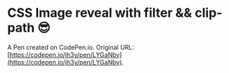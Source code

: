 # CSS Image reveal with filter && clip-path 😎

A Pen created on CodePen.io. Original URL: [https://codepen.io/jh3y/pen/LYGaNby](https://codepen.io/jh3y/pen/LYGaNby).

